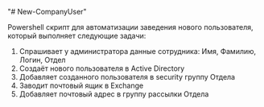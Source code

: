 "# New-CompanyUser" 

Powershell скрипт для автоматизации заведения нового пользователя, который выполняет следующие задачи:

1. Спрашивает у администратора данные сотрудника: Имя, Фамилию, Логин, Отдел
2. Создаёт нового пользователя в Active Directory
3. Добавляет созданного пользователя в security группу Отдела
3. Заводит почтовый ящик в Exchange
4. Добавляет почтовый адрес в группу рассылки Отдела